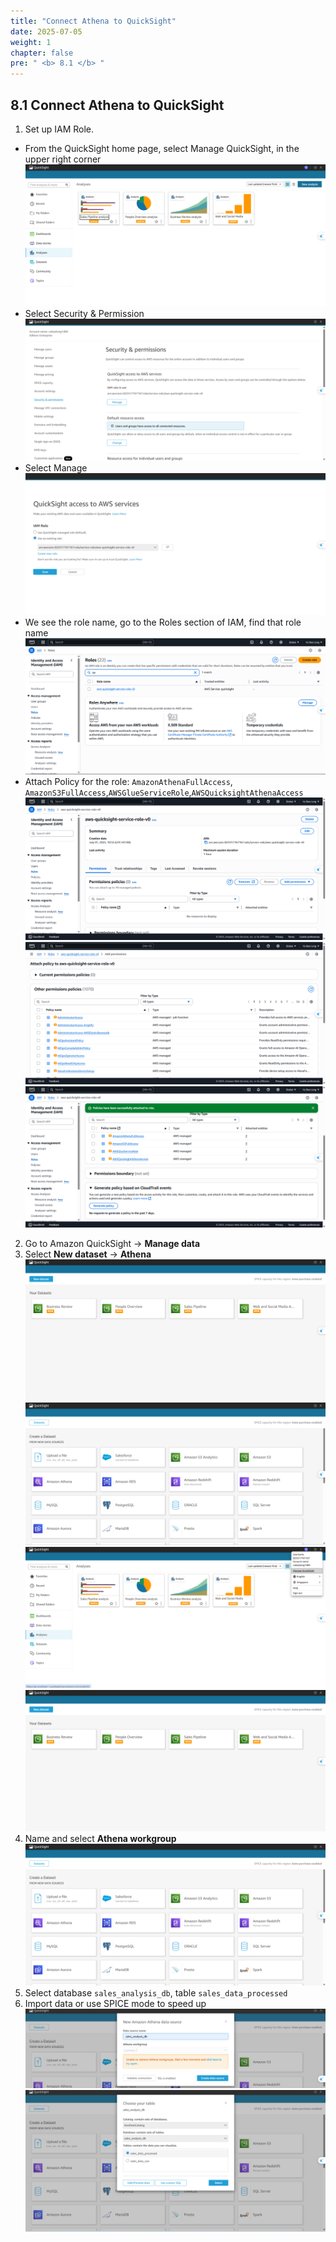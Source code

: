 ```yaml
---
title: "Connect Athena to QuickSight"
date: 2025-07-05
weight: 1
chapter: false
pre: " <b> 8.1 </b> "
---
```


## 8.1 Connect Athena to QuickSight
1. Set up IAM Role.
- From the QuickSight home page, select Manage QuickSight, in the upper right corner
![Quicksight](/images/08/081/1.png?featherlight=false&width=90pc)
- Select Security & Permission
![Quicksight](/images/08/081/2.png?featherlight=false&width=90pc)
- Select Manage
![Quicksight](/images/08/081/3.png?featherlight=false&width=90pc)
- We see the role name, go to the Roles section of IAM, find that role name
![Quicksight](/images/08/081/4.png?featherlight=false&width=90pc)
- Attach Policy for the role: `AmazonAthenaFullAccess`, `AmazonS3FullAccess`,`AWSGlueServiceRole`,`AWSQuicksightAthenaAccess`
![Quicksight](/images/08/081/5.png?featherlight=false&width=90pc)
![Quicksight](/images/08/081/6.png?featherlight=false&width=90pc)
![Quicksight](/images/08/081/7.png?featherlight=false&width=90pc)
2. Go to Amazon QuickSight → **Manage data**
3. Select **New dataset** → **Athena**
![Quicksight](/images/08/081/8.png?featherlight=false&width=90pc)
![Quicksight](/images/08/081/9.png?featherlight=false&width=90pc)
![Quicksight](/images/08/081/10.png?featherlight=false&width=90pc)
![Quicksight](/images/08/081/11.png?featherlight=false&width=90pc)
4. Name and select **Athena workgroup**
![Quicksight](/images/08/081/12.png?featherlight=false&width=90pc)
5. Select database `sales_analysis_db`, table `sales_data_processed`
6. Import data or use SPICE mode to speed up
![Quicksight](/images/08/081/13.png?featherlight=false&width=90pc)
![Quicksight](/images/08/081/14.png?featherlight=false&width=90pc)
